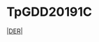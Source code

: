 # TpGDD20191C

|[DER](https://github.com/AxelFulop/TpGDD20192C/blob/master/Doc%20/2CGDD2019-DER.jpg)|
